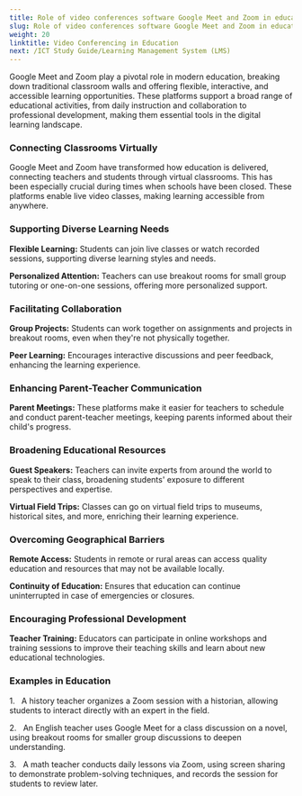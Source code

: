 ```yaml
---
title: Role of video conferences software Google Meet and Zoom in education
slug: Role of video conferences software Google Meet and Zoom in education
weight: 20
linktitle: Video Conferencing in Education
next: /ICT Study Guide/Learning Management System (LMS)
---
```


Google Meet and Zoom play a pivotal role in modern education, breaking down traditional classroom walls and offering flexible, interactive, and accessible learning opportunities. These platforms support a broad range of educational activities, from daily instruction and collaboration to professional development, making them essential tools in the digital learning landscape.

### Connecting Classrooms Virtually

Google Meet and Zoom have transformed how education is delivered, connecting teachers and students through virtual classrooms. This has been especially crucial during times when schools have been closed. These platforms enable live video classes, making learning accessible from anywhere.

### Supporting Diverse Learning Needs

**Flexible Learning:** Students can join live classes or watch recorded sessions, supporting diverse learning styles and needs.

**Personalized Attention:** Teachers can use breakout rooms for small group tutoring or one-on-one sessions, offering more personalized support.

### Facilitating Collaboration

**Group Projects:** Students can work together on assignments and projects in breakout rooms, even when they're not physically together.

**Peer Learning:** Encourages interactive discussions and peer feedback, enhancing the learning experience.

### Enhancing Parent-Teacher Communication

**Parent Meetings:** These platforms make it easier for teachers to schedule and conduct parent-teacher meetings, keeping parents informed about their child's progress.

### Broadening Educational Resources

**Guest Speakers:** Teachers can invite experts from around the world to speak to their class, broadening students' exposure to different perspectives and expertise.

**Virtual Field Trips:** Classes can go on virtual field trips to museums, historical sites, and more, enriching their learning experience.

### Overcoming Geographical Barriers

**Remote Access:** Students in remote or rural areas can access quality education and resources that may not be available locally.

**Continuity of Education:** Ensures that education can continue uninterrupted in case of emergencies or closures.

### Encouraging Professional Development

**Teacher Training:** Educators can participate in online workshops and training sessions to improve their teaching skills and learn about new educational technologies.

### Examples in Education

1.   A history teacher organizes a Zoom session with a historian, allowing students to interact directly with an expert in the field.

2.   An English teacher uses Google Meet for a class discussion on a novel, using breakout rooms for smaller group discussions to deepen understanding.

3.   A math teacher conducts daily lessons via Zoom, using screen sharing to demonstrate problem-solving techniques, and records the session for students to review later.
